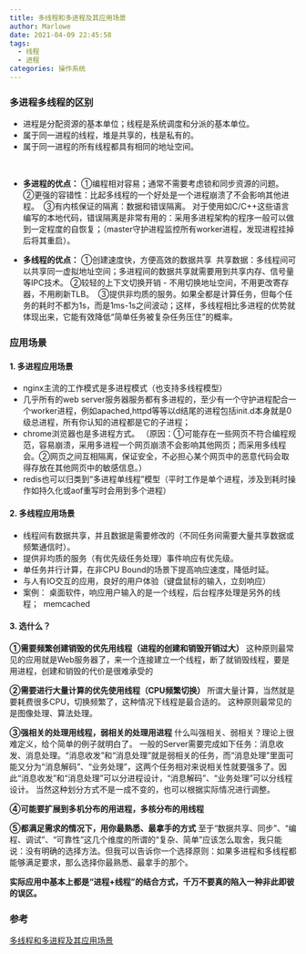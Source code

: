```yaml
---
title: 多线程和多进程及其应用场景
author: Marlowe
date: 2021-04-09 22:45:58
tags: 
  - 线程
  - 进程
categories: 操作系统
---
```


<!--more-->

### 多进程多线程的区别

* 进程是分配资源的基本单位；线程是系统调度和分派的基本单位。
* 属于同一进程的线程，堆是共享的，栈是私有的。
* 属于同一进程的所有线程都具有相同的地址空间。
</br>

* **多进程的优点：**
①编程相对容易；通常不需要考虑锁和同步资源的问题。 
②更强的容错性：比起多线程的一个好处是一个进程崩溃了不会影响其他进程。 
③有内核保证的隔离：数据和错误隔离。 对于使用如C/C++这些语言编写的本地代码，错误隔离是非常有用的：采用多进程架构的程序一般可以做到一定程度的自恢复；（master守护进程监控所有worker进程，发现进程挂掉后将其重启）。

* **多线程的优点：**
①创建速度快，方便高效的数据共享 
共享数据：多线程间可以共享同一虚拟地址空间；多进程间的数据共享就需要用到共享内存、信号量等IPC技术。
②较轻的上下文切换开销 - 不用切换地址空间，不用更改寄存器，不用刷新TLB。 
③提供非均质的服务。如果全都是计算任务，但每个任务的耗时不都为1s，而是1ms-1s之间波动；这样，多线程相比多进程的优势就体现出来，它能有效降低“简单任务被复杂任务压住”的概率。

### 应用场景
#### 1. 多进程应用场景
* nginx主流的工作模式是多进程模式（也支持多线程模型） 
* 几乎所有的web server服务器服务都有多进程的，至少有一个守护进程配合一个worker进程，例如apached,httpd等等以d结尾的进程包括init.d本身就是0级总进程，所有你认知的进程都是它的子进程； 
* chrome浏览器也是多进程方式。 （原因：①可能存在一些网页不符合编程规范，容易崩溃，采用多进程一个网页崩溃不会影响其他网页；而采用多线程会。②网页之间互相隔离，保证安全，不必担心某个网页中的恶意代码会取得存放在其他网页中的敏感信息。）
* redis也可以归类到“多进程单线程”模型（平时工作是单个进程，涉及到耗时操作如持久化或aof重写时会用到多个进程）

#### 2. 多线程应用场景
* 线程间有数据共享，并且数据是需要修改的（不同任务间需要大量共享数据或频繁通信时）。
* 提供非均质的服务（有优先级任务处理）事件响应有优先级。
* 单任务并行计算，在非CPU Bound的场景下提高响应速度，降低时延。 
* 与人有IO交互的应用，良好的用户体验（键盘鼠标的输入，立刻响应）
* 案例：
桌面软件，响应用户输入的是一个线程，后台程序处理是另外的线程； 
memcached

#### 3. 选什么？
**①需要频繁创建销毁的优先用线程（进程的创建和销毁开销过大）**
这种原则最常见的应用就是Web服务器了，来一个连接建立一个线程，断了就销毁线程，要是用进程，创建和销毁的代价是很难承受的

**②需要进行大量计算的优先使用线程（CPU频繁切换）**
所谓大量计算，当然就是要耗费很多CPU，切换频繁了，这种情况下线程是最合适的。
这种原则最常见的是图像处理、算法处理。

**③强相关的处理用线程，弱相关的处理用进程**
什么叫强相关、弱相关？理论上很难定义，给个简单的例子就明白了。
一般的Server需要完成如下任务：消息收发、消息处理。“消息收发”和“消息处理”就是弱相关的任务，而“消息处理”里面可能又分为“消息解码”、“业务处理”，这两个任务相对来说相关性就要强多了。因此“消息收发”和“消息处理”可以分进程设计，“消息解码”、“业务处理”可以分线程设计。
当然这种划分方式不是一成不变的，也可以根据实际情况进行调整。

**④可能要扩展到多机分布的用进程，多核分布的用线程**

**⑤都满足需求的情况下，用你最熟悉、最拿手的方式**
至于“数据共享、同步”、“编程、调试”、“可靠性”这几个维度的所谓的“复杂、简单”应该怎么取舍，我只能说：没有明确的选择方法。但我可以告诉你一个选择原则：如果多进程和多线程都能够满足要求，那么选择你最熟悉、最拿手的那个。


**实际应用中基本上都是“进程+线程”的结合方式，千万不要真的陷入一种非此即彼的误区。**


### 参考
[多线程和多进程及其应用场景](https://blog.csdn.net/weixin_39731083/article/details/82015830)